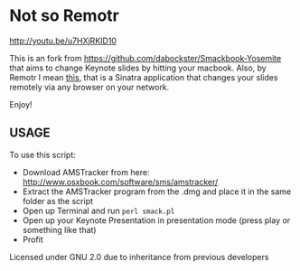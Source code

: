 Not so Remotr
==================

http://youtu.be/u7HXjRKID10

This is an fork from https://github.com/dabockster/Smackbook-Yosemite that aims to change Keynote slides by hitting your macbook.
Also, by Remotr I mean [this](gregoriokusowski.github.io/remotr), that is a Sinatra application that changes your slides remotely via any browser on your network.

Enjoy!


USAGE
---------------

To use this script:

* Download AMSTracker from here: http://www.osxbook.com/software/sms/amstracker/
* Extract the AMSTracker program from the .dmg and place it in the same folder as the script
* Open up Terminal and run
        ```
        perl smack.pl
        ```
* Open up your Keynote Presentation in presentation mode (press play or something like that)
* Profit

Licensed under GNU 2.0 due to inheritance from previous developers
